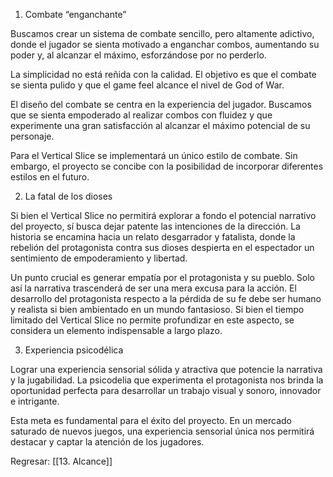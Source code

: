 
1. Combate “enganchante”

Buscamos crear un sistema de combate sencillo, pero altamente adictivo, donde el jugador se sienta motivado a enganchar combos, aumentando su poder y, al alcanzar el máximo, esforzándose por no perderlo.

La simplicidad no está reñida con la calidad. El objetivo es que el combate se sienta pulido y que el game feel alcance el nivel de God of War.

El diseño del combate se centra en la experiencia del jugador. Buscamos que se sienta empoderado al realizar combos con fluidez y que experimente una gran satisfacción al alcanzar el máximo potencial de su personaje.

Para el Vertical Slice se implementará un único estilo de combate. Sin embargo, el proyecto se concibe con la posibilidad de incorporar diferentes estilos en el futuro.

2. La fatal de los dioses

Si bien el Vertical Slice no permitirá explorar a fondo el potencial narrativo del proyecto, sí busca dejar patente las intenciones de la dirección. La historia se encamina hacia un relato desgarrador y fatalista, donde la rebelión del protagonista contra sus dioses despierta en el espectador un sentimiento de empoderamiento y libertad.

Un punto crucial es generar empatía por el protagonista y su pueblo. Solo así la narrativa trascenderá de ser una mera excusa para la acción. El desarrollo del protagonista respecto a la pérdida de su fe debe ser humano y realista si bien ambientado en un mundo fantasioso. Si bien el tiempo limitado del Vertical Slice no permite profundizar en este aspecto, se considera un elemento indispensable a largo plazo.

3. Experiencia psicodélica

Lograr una experiencia sensorial sólida y atractiva que potencie la narrativa y la jugabilidad. La psicodelia que experimenta el protagonista nos brinda la oportunidad perfecta para desarrollar un trabajo visual y sonoro, innovador e intrigante.

Esta meta es fundamental para el éxito del proyecto. En un mercado saturado de nuevos juegos, una experiencia sensorial única nos permitirá destacar y captar la atención de los jugadores.

Regresar: [[13. Alcance]]